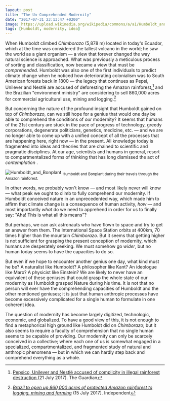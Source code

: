 ```yaml
---
layout: post
title: "The Un-Comprehended Modernity"
date: "2017-07-31 23:13:47 +0200"
image: https://upload.wikimedia.org/wikipedia/commons/a/a1/Humboldt_and_Bonplant_in_the_Jungle.jpg
tags: [Humboldt, modernity, idea]
---
```


When Humboldt climbed _Chimborazo_ (5,878 m) located in today's Ecuador, which at the time was considered the tallest volcano in the world; he saw the world as a giant organism — a view that forever changed the way natural science is approached. What was previously a meticulous process of sorting and classification, now became a view that must be _comprehended_. Humboldt was also one of the first individuals to predict climate change when he noticed how deteriorating colonialism was to South American forests back in 1800 — the legacy that continues as Pepsi, Unilever and Nestlé are accused of deforesting the Amazon rainforest,[^1] and the Brazilian "environment ministry" are considering to sell 860,000 acres for commercial agricultural use, mining and logging.[^2]

But concerning the nature of the profound insight that Humboldt gained on top of _Chimborazo_, can we still hope for a genius that would one day be able to comprehend the conditions of _our_ modernity? It seems that humans of the 21st century are stuck in the pace of progress of technology, greedy corporations, degenerate politicians, genetics, medicine, etc. — and we are no longer able to come up with a unified concept of all the processes that are happening here, right now — in the present. All knowledge today is fragmented into ideas and theories that are chained to scientific and pragmatic disciplines. At our age, scientists and humans in general, resort to compartmentalized forms of thinking that has long dismissed the act of _contemplation_ .

![Humboldt_and_Bonplant](https://upload.wikimedia.org/wikipedia/commons/a/a1/Humboldt_and_Bonplant_in_the_Jungle.jpg)
<sub>Humboldt and Bonplant during their travels through the Amazon rainforest.</sub>

In other words, we probably won't know — and most likely never will know — what peak we ought to climb to fully comprehend our modernity. If Humboldt conceived nature in an unprecedented way, which made him to affirm that climate change is a consequence of human activity, _how_ — and most importantly _what_ do we need to apprehend in order for us to finally say: "Aha! This is what all this means"?

But perhaps, we can ask astronauts who have flown to space and try to get an answer from them. The International Space Station orbits at 400km, 70 times higher than the mountain _Chimborazo_. But it seems that getting higher is not sufficient for grasping the present conception of modernity, which humans are desperately seeking. We must somehow go _wider_, but no human today seems to have the capacities to do so.

<!-- We are no longer in 19th century where the most prominent issues where wage labor, exploitation of nature, and so on. Modernity is aware of these issues while continuing to build its own problems on top of a pile that is here already, and coming up with theories that are only provisional. -->

But even if we hope to encounter another genius one day, what kind must he be? A naturalist like Humboldt? A philosopher like Kant? An ideologue like Marx? A physicist like Einstein? We are likely to never have an equivalent of these geniuses that could grasp the whole state of our modernity as Humboldt grasped Nature during his time. It is not that no person will ever have the comprehending capacities of Humboldt and the other mentioned geniuses; it is just that human anthropic processes have become excessively complicated for a single human to formulate in one coherent idea.

The question of modernity has become largely digitized, technologic, economic, and globalized. To have a good view of this, it is not enough to find a metaphorical high ground like Humboldt did on _Chimborazo_; but it also seems to require a faculty of comprehension that no single human seems to be capable of providing. Our modernity can only be scarcely conceived in a collective; where each one of us is somewhat engaged in a specialized, compartmentalized, and fragmented study of natural and anthropic phenomena — but in which we can hardly step back and comprehend everything as a whole.

[^1]: [Pepsico, Unilever and Nestlé accused of complicity in illegal rainforest destruction ](https://www.theguardian.com/environment/2017/jul/21/pepsico-unilever-and-nestle-accused-of-complicity-in-illegal-rainforest-destruction) (21 July 2017). The Guardian
[^2]: [_Brazil to open up 860,000 acres of protected Amazon rainforest to logging, mining and farming_](https://www.independent.co.uk/news/world/americas/illegal-logging-national-forest-of-jamanxim-brazil-amazon-br-163-protests-deforestation-gisele-a7842796.html) (15 July 2017). Independent
